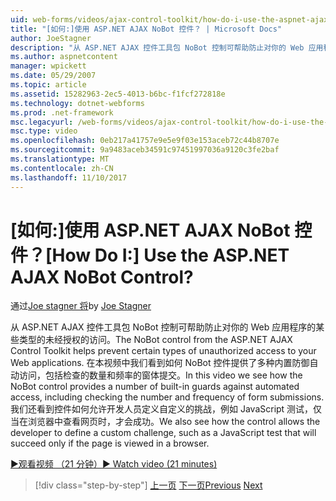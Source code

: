 ```yaml
---
uid: web-forms/videos/ajax-control-toolkit/how-do-i-use-the-aspnet-ajax-nobot-control
title: "[如何:]使用 ASP.NET AJAX NoBot 控件？ | Microsoft Docs"
author: JoeStagner
description: "从 ASP.NET AJAX 控件工具包 NoBot 控制可帮助防止对你的 Web 应用程序的某些类型的未经授权的访问。 在此视频中，我们将了解如何..."
ms.author: aspnetcontent
manager: wpickett
ms.date: 05/29/2007
ms.topic: article
ms.assetid: 15282963-2ec5-4013-b6bc-f1fcf272818e
ms.technology: dotnet-webforms
ms.prod: .net-framework
msc.legacyurl: /web-forms/videos/ajax-control-toolkit/how-do-i-use-the-aspnet-ajax-nobot-control
msc.type: video
ms.openlocfilehash: 0eb217a41757e9e5e9f03e153aceb72c44b8707e
ms.sourcegitcommit: 9a9483aceb34591c97451997036a9120c3fe2baf
ms.translationtype: MT
ms.contentlocale: zh-CN
ms.lasthandoff: 11/10/2017
---
```

<a name="how-do-i-use-the-aspnet-ajax-nobot-control"></a><span data-ttu-id="0efe9-105">[如何:]使用 ASP.NET AJAX NoBot 控件？</span><span class="sxs-lookup"><span data-stu-id="0efe9-105">[How Do I:] Use the ASP.NET AJAX NoBot Control?</span></span>
====================
<span data-ttu-id="0efe9-106">通过[Joe stagner 将](https://github.com/JoeStagner)</span><span class="sxs-lookup"><span data-stu-id="0efe9-106">by [Joe Stagner](https://github.com/JoeStagner)</span></span>

<span data-ttu-id="0efe9-107">从 ASP.NET AJAX 控件工具包 NoBot 控制可帮助防止对你的 Web 应用程序的某些类型的未经授权的访问。</span><span class="sxs-lookup"><span data-stu-id="0efe9-107">The NoBot control from the ASP.NET AJAX Control Toolkit helps prevent certain types of unauthorized access to your Web applications.</span></span> <span data-ttu-id="0efe9-108">在本视频中我们看到如何 NoBot 控件提供了多种内置防御自动访问，包括检查的数量和频率的窗体提交。</span><span class="sxs-lookup"><span data-stu-id="0efe9-108">In this video we see how the NoBot control provides a number of built-in guards against automated access, including checking the number and frequency of form submissions.</span></span> <span data-ttu-id="0efe9-109">我们还看到控件如何允许开发人员定义自定义的挑战，例如 JavaScript 测试，仅当在浏览器中查看网页时，才会成功。</span><span class="sxs-lookup"><span data-stu-id="0efe9-109">We also see how the control allows the developer to define a custom challenge, such as a JavaScript test that will succeed only if the page is viewed in a browser.</span></span>

[<span data-ttu-id="0efe9-110">&#9654;观看视频 （21 分钟）</span><span class="sxs-lookup"><span data-stu-id="0efe9-110">&#9654; Watch video (21 minutes)</span></span>](https://channel9.msdn.com/Blogs/ASP-NET-Site-Videos/how-do-i-use-the-aspnet-ajax-nobot-control)

>[!div class="step-by-step"]
<span data-ttu-id="0efe9-111">[上一页](how-do-i-use-the-aspnet-ajax-mutuallyexclusive-checkbox-extender.md)
[下一页](how-do-i-use-the-aspnet-ajax-listsearch-extender.md)</span><span class="sxs-lookup"><span data-stu-id="0efe9-111">[Previous](how-do-i-use-the-aspnet-ajax-mutuallyexclusive-checkbox-extender.md)
[Next](how-do-i-use-the-aspnet-ajax-listsearch-extender.md)</span></span>
